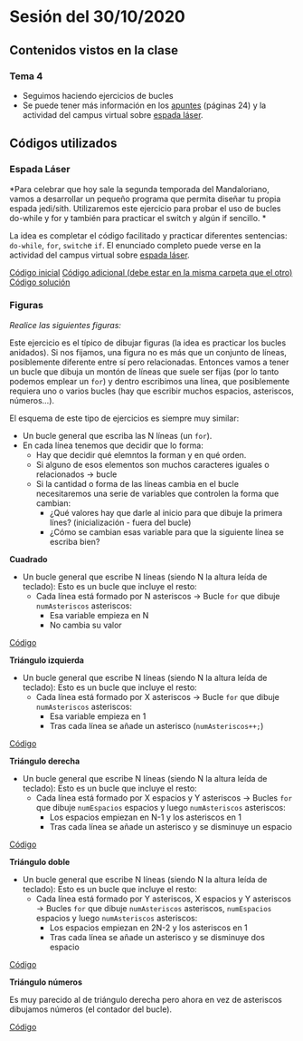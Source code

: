 # Sesión del 30/10/2020

## Contenidos vistos en la clase

### Tema 4
* Seguimos haciendo ejercicios de bucles
* Se puede tener más información en los [apuntes](https://eii.cv.uma.es/pluginfile.php/233695/mod_resource/content/4/Tema%204%20-%20Parte%202.pdf) (páginas 24) y la actividad del campus virtual sobre [espada láser](https://eii.cv.uma.es/mod/page/view.php?id=199305).
  
## Códigos utilizados

### Espada Láser
*Para celebrar que hoy sale la segunda temporada del Mandaloriano, vamos a desarrollar un pequeño programa que permita diseñar tu propia espada jedi/sith. Utilizaremos este ejercicio para probar el uso de bucles do-while y for y también para practicar el switch y algún if sencillo. *

La idea es completar el código facilitado y practicar diferentes sentencias: `do-while`, `for`, `switch`e `if`. El enunciado completo puede verse en la actividad del campus virtual sobre [espada láser](https://eii.cv.uma.es/mod/page/view.php?id=199305).

[Código inicial](sesion30.10.20/sable-laser-alumnos.cpp)
[Código adicional (debe estar en la misma carpeta que el otro)](sesion30.10.20/utils.hpp)
[Código solución](sesion30.10.20/sable-laser.cpp)

### Figuras
*Realice las siguientes figuras:*

Este ejercicio es el típico de dibujar figuras (la idea es practicar los bucles anidados). Si nos fijamos, una figura no es más que un conjunto de líneas, posiblemente diferente entre sí pero relacionadas. Entonces vamos a tener un bucle que dibuja un montón de líneas que suele ser fijas (por lo tanto podemos emplear un `for`) y dentro escribimos una línea, que posiblemente requiera uno o varios bucles (hay que escribir muchos espacios, asteriscos, números...).

El esquema de este tipo de ejercicios es siempre muy similar:

* Un bucle general que escriba las N líneas (un `for`).
* En cada línea tenemos que decidir que lo forma:
	* Hay que decidir qué elemntos la forman y en qué orden.
	* Si alguno de esos elementos son muchos caracteres iguales o relacionados -> bucle
	* Si la cantidad o forma de las líneas cambia en el bucle necesitaremos una serie de variables que controlen la forma que cambian:
		* ¿Qué valores hay que darle al inicio para que dibuje la primera línes? (inicialización - fuera del bucle)
		* ¿Cómo se cambian esas variable para que la siguiente línea se escriba bien?

**Cuadrado**

* Un bucle general que escribe N líneas (siendo N la altura leída de teclado): Esto es un bucle que incluye el resto:
	* Cada línea está formado por N asteriscos -> Bucle `for` que dibuje `numAsteriscos` asteriscos:
		* Esa variable empieza en N
		* No cambia su valor

[Código](sesion30.10.20/figura_cuadrado.cpp)

**Triángulo izquierda**

* Un bucle general que escribe N líneas (siendo N la altura leída de teclado): Esto es un bucle que incluye el resto:
	* Cada línea está formado por X asteriscos -> Bucle `for` que dibuje `numAsteriscos` asteriscos:
		* Esa variable empieza en 1
		* Tras cada línea se añade un asterisco (`numAsteriscos++;`)

[Código](sesion30.10.20/figura_triangulo_izquierda.cpp)

**Triángulo derecha**

* Un bucle general que escribe N líneas (siendo N la altura leída de teclado): Esto es un bucle que incluye el resto:
	* Cada línea está formado por X espacios y Y asteriscos -> Bucles `for` que dibuje `numEspacios` espacios y luego `numAsteriscos` asteriscos:
		* Los espacios empiezan en N-1 y los asteriscos en 1
		* Tras cada línea se añade un asterisco y se disminuye un espacio

[Código](sesion30.10.20/figura_triangulo_derecho.cpp)

**Triángulo doble**

* Un bucle general que escribe N líneas (siendo N la altura leída de teclado): Esto es un bucle que incluye el resto:
	* Cada línea está formado por Y asteriscos, X espacios y Y asteriscos -> Bucles `for` que dibuje `numAsteriscos` asteriscos,  `numEspacios` espacios y luego `numAsteriscos` asteriscos:
		* Los espacios empiezan en 2N-2 y los asteriscos en 1
		* Tras cada línea se añade un asterisco y se disminuye dos espacio

[Código](sesion30.10.20/figura_triangulo_doble.cpp)

**Triángulo números**

Es muy parecido al de triángulo derecha pero ahora en vez de asteriscos dibujamos números (el contador del bucle).

[Código](sesion30.10.20/figura_triangulo_numeros.cpp)

